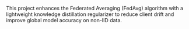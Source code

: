
This project enhances the Federated Averaging (FedAvg) algorithm with a lightweight knowledge distillation regularizer to reduce client drift and improve global model accuracy on non-IID data.
